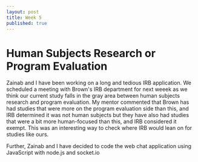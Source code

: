 ```yaml
---
layout: post
title: Week 5
published: true
---
```


# Human Subjects Research or Program Evaluation 

Zainab and I have been working on a long and tedious IRB application. We scheduled a meeting with Brown's IRB department for next weeek as we think our current study falls in the gray area between human subjects research and program evaluation. My mentor commented that Brown has had studies that were more on the program evaluation side than this, and IRB determined it was not human subjects but they have also had studies that were a bit more human-focused than this, and IRB considered it exempt. This was an interesting way to check where IRB would lean on for studies like ours. 

Further, Zainab and I have decided to code the web chat application using JavaScript with node.js and socket.io 


